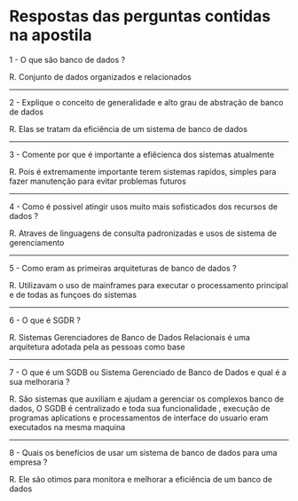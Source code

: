 # Respostas das perguntas contidas na apostila

<p>1 - O que são banco de dados ?</p>
<p>R. Conjunto de dados organizados e relacionados</p>
<hr/>

<p>2 - Explique o conceito de generalidade e alto grau de abstração de banco de dados</p>
<p>R. Elas se tratam da eficiência de um sistema de banco de dados</p>

<hr/>

<p>3 - Comente por que é importante a efiêcienca dos sistemas atualmente</p>
<p>R. Pois é extremamente importante terem sistemas rapidos, simples para fazer manutenção para evitar problemas futuros</p>

<hr/>

<p>4 - Como é possivel atingir usos muito mais sofisticados dos recursos de dados ?</p>
<p>R. Atraves de linguagens de consulta padronizadas e usos de sistema de gerenciamento</p>

<hr/>

<p>5 - Como eram as primeiras arquiteturas de banco de dados ?</p>
<p>R. Utilizavam o uso de mainframes para executar o processamento principal e de todas as funçoes do sistemas</p>

<hr/>

<p>6 - O que é SGDR ?</p>
<p>R. Sistemas Gerenciadores de Banco de Dados Relacionais é uma arquitetura adotada pela as pessoas como base</p>

<hr/>

<p>7 - O que é um SGDB ou Sistema Gerenciado de Banco de Dados e qual é a sua melhoraria ?</p>
<p>R. São sistemas que auxiliam e ajudam a gerenciar os complexos banco de dados, O SGDB é centralizado e toda sua funcionalidade , execução de programas aplications e processamentos de interface do usuario eram executados na mesma maquina</p>

<hr/>

<p>8 - Quais os benefícios de usar um sistema de banco de dados para uma empresa ?</p>
<p>R. Ele são otimos para monitora e melhorar a eficiência de um banco de dados</p>

